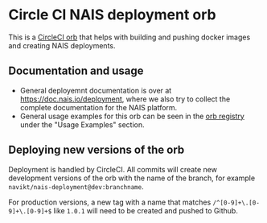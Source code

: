 Circle CI NAIS deployment orb
=============================

This is a [CircleCI orb](https://circleci.com/orbs/) that helps with building and pushing docker images and creating NAIS deployments.


## Documentation and usage

* General deployemnt documentation is over at https://doc.nais.io/deployment, where we also try to collect the complete documentation for the NAIS platform.
* General usage examples for this orb can be seen in the [orb registry](https://circleci.com/orbs/registry/orb/navikt/nais-deployment) under the "Usage Examples" section.


## Deploying new versions of the orb

Deployment is handled by CircleCI. All commits will create new development versions of the orb with the name of the branch, for example `navikt/nais-deployment@dev:branchname`.

For production versions, a new tag with a name that matches `/^[0-9]+\.[0-9]+\.[0-9]+$` like `1.0.1` will need to be created and pushed to Github.

